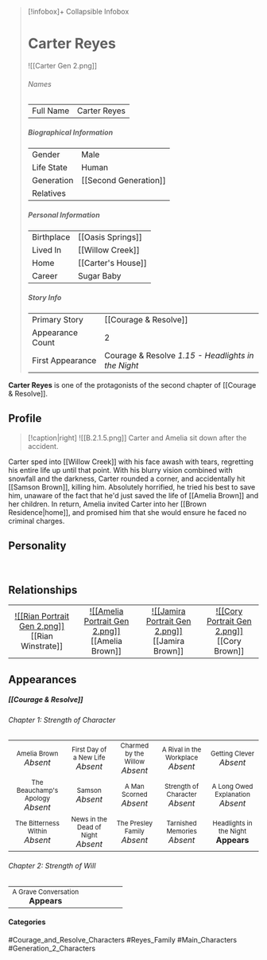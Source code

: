 > [!infobox]+ Collapsible Infobox
> # Carter Reyes
> ![[Carter Gen 2.png]] 
> ###### Names 
> |  |  | 
> | ---- | ---- | 
> | Full Name | Carter Reyes | 
>
> ##### Biographical Information
> |  |  | 
> | ---- | ---- | 
> | Gender | Male | 
> | Life State | Human |
> | Generation | [[Second Generation]] |
> | Relatives | 
> 
> ##### Personal Information
> |  |  | 
> | ---- | ---- | 
> | Birthplace | [[Oasis Springs]] | 
> | Lived In | [[Willow Creek]] | 
> | Home | [[Carter's House]] | 
> | Career | Sugar Baby | 
> 
> ##### Story Info
> |  |  | 
> | ---- | ---- | 
> | Primary Story | [[Courage & Resolve]] | 
> | Appearance Count | 2 | 
> | First Appearance | Courage & Resolve *1.15 - Headlights in the Night*

**Carter Reyes** is one of the protagonists of the second chapter of [[Courage & Resolve]].

## Profile
> [!caption|right]
> ![[B.2.1.5.png]] 
> Carter and Amelia sit down after the accident.

Carter sped into [[Willow Creek]] with his face awash with tears, regretting his entire life up until that point. With his blurry vision combined with snowfall and the darkness, Carter rounded a corner, and accidentally hit [[Samson Brown]], killing him. Absolutely horrified, he tried his best to save him, unaware of the fact that he'd just saved the life of [[Amelia Brown]] and her children. In return, Amelia invited Carter into her [[Brown Residence|home]], and promised him that she would ensure he faced no criminal charges.

## Personality

<br style="clear:both; margin: 0; padding: 0" />

## Relationships
| | | | | 
| ------------------------------------------------------------- | -------------------------------------------- | ------------------------------------------ | --------------------------------------------- |
| <center>[![[Rian Portrait Gen 2.png]]](<Rian Winstrate>)<br>[[Rian Winstrate]]| <center>[![[Amelia Portrait Gen 2.png]]](<Amelia Brown>)<br>[[Amelia Brown]]| <center>[![[Jamira Portrait Gen 2.png]]](<Jamira Brown>)<br>[[Jamira Brown]]| <center>[![[Cory Portrait Gen 2.png]]](<Cory Brown>)<br>[[Cory Brown]]|

## Appearances
##### [[Courage & Resolve]]
###### Chapter 1: Strength of Character

|                                                                       |                                                                         |                                                                     |                                                                        |                                                                          |
| --------------------------------------------------------------------- | ----------------------------------------------------------------------- | ------------------------------------------------------------------- | ---------------------------------------------------------------------- | ------------------------------------------------------------------------ |
| <center><font size=2>Amelia Brown<br><font size=3>*Absent*            | <center><font size=2>First Day of a New Life<br><font size=3>*Absent*   | <center><font size=2>Charmed by the Willow<br><font size=3>*Absent* | <center><font size=2>A Rival in the Workplace<br><font size=3>*Absent* | <center><font size=2>Getting Clever<br><font size=3>*Absent*             |
| <center><font size=2>The Beauchamp's Apology<br><font size=3>*Absent* | <center><font size=2>Samson<br><font size=3>*Absent*                 | <center><font size=2>A Man Scorned<br><font size=3>*Absent*         | <center><font size=2>Strength of Character<br><font size=3>*Absent*    | <center><font size=2>A Long Owed Explanation<br><font size=3>*Absent* |
| <center><font size=2>The Bitterness Within<br><font size=3>*Absent*   | <center><font size=2>News in the Dead of Night<br><font size=3>*Absent* | <center><font size=2>The Presley Family<br><font size=3>*Absent*    | <center><font size=2>Tarnished Memories<br><font size=3>*Absent*       | <center><font size=2>Headlights in the Night<br><font size=3>**Appears**   |

###### Chapter 2: Strength of Will
|                                                                       |     |     |     |     |     |
| --------------------------------------------------------------------- | --- | --- | --- | --- | --- |
| <center><font size=2>A Grave Conversation<br><font size=3>**Appears** |     |     |     |     |
#### Categories
#Courage_and_Resolve_Characters #Reyes_Family #Main_Characters #Generation_2_Characters